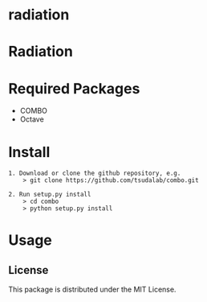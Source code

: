 # radiation

Radiation
========

# Required Packages ############################
* COMBO
* Octave

# Install ######################################
	1. Download or clone the github repository, e.g.
		> git clone https://github.com/tsudalab/combo.git

	2. Run setup.py install
		> cd combo
		> python setup.py install

# Usage


## License
This package is distributed under the MIT License.
